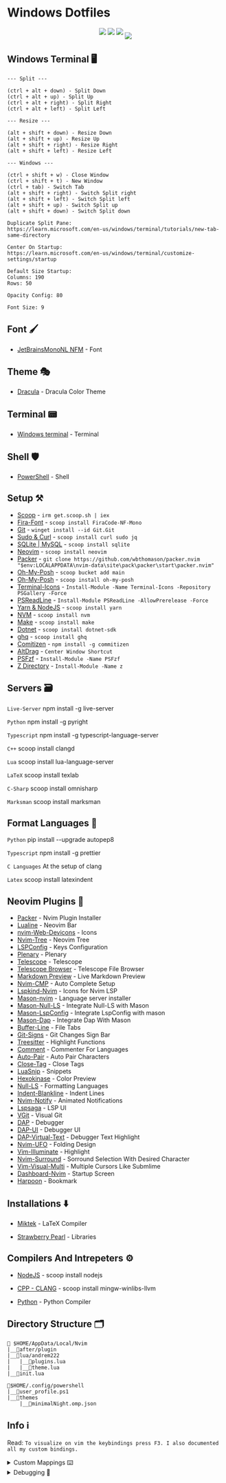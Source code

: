 # Windows Dotfiles

<p align='center'>
<img style='padding-bottom:10px' src="doc/Terminal-Preview_1.png">
<img style='padding-bottom:10px' src="doc/Terminal-Preview_2.png">
<img style='padding-bottom:10px' src="doc/Terminal-Preview_3.png">
<img src="doc/Terminal-Preview_4.png">
</p>

## Windows Terminal 🖥️

```
--- Split ---

(ctrl + alt + down) - Split Down
(ctrl + alt + up) - Split Up
(ctrl + alt + right) - Split Right
(ctrl + alt + left) - Split Left
```

```
--- Resize ---

(alt + shift + down) - Resize Down
(alt + shift + up) - Resize Up
(alt + shift + right) - Resize Right
(alt + shift + left) - Resize Left
```

```
--- Windows ---

(ctrl + shift + w) - Close Window
(ctrl + shift + t) - New Window
(ctrl + tab) - Switch Tab
(alt + shift + right) - Switch Split right
(alt + shift + left) - Switch Split left
(alt + shift + up) - Switch Split up
(alt + shift + down) - Switch Split down
```

```
Duplicate Split Pane:
https://learn.microsoft.com/en-us/windows/terminal/tutorials/new-tab-same-directory

Center On Startup:
https://learn.microsoft.com/en-us/windows/terminal/customize-settings/startup

Default Size Startup:
Columns: 190
Rows: 50

Opacity Config: 80

Font Size: 9
```

## Font 🖌️

- [JetBrainsMonoNL NFM](https://www.nerdfonts.com/font-downloads) - Font

## Theme 🎭

- [Dracula](https://draculatheme.com/windows-terminal) - Dracula Color Theme

## Terminal 📟

- [Windows terminal](https://apps.microsoft.com/store/detail/windows-terminal/9N0DX20HK701) - Terminal

## Shell 🛡️

- [PowerShell](https://learn.microsoft.com/en-us/powershell/) - Shell

## Setup ⚒️

- [Scoop](https://scoop.sh/) - `irm get.scoop.sh | iex`
- [Fira-Font](https://scoop.sh/#/apps?q=firacode&s=0&d=1&o=true) - `scoop install FiraCode-NF-Mono`
- [Git](https://git-scm.com/download/win) - `winget install --id Git.Git`
- [Sudo & Curl](https://scoop.sh/#/) - `scoop install curl sudo jq`
- [SQLite | MySQL](https://scoop.sh/#/apps?q=SQLITE&s=0&d=1&o=true) - `scoop install sqlite`
- [Neovim](https://scoop.sh/#/apps?q=neovim&s=0&d=1&o=true) - `scoop install neovim`
- [Packer](https://github.com/wbthomason/packer.nvim) - `git clone https://github.com/wbthomason/packer.nvim "$env:LOCALAPPDATA\nvim-data\site\pack\packer\start\packer.nvim"`
- [Oh-My-Posh](https://scoop.sh/#/apps?q=oh+my+posh&s=0&d=1&o=true) - `scoop bucket add main`
- [Oh-My-Posh](https://scoop.sh/#/apps?q=oh+my+posh&s=0&d=1&o=true) - `scoop install oh-my-posh`
- [Terminal-Icons](https://github.com/devblackops/Terminal-Icons) - `Install-Module -Name Terminal-Icons -Repository PSGallery -Force`
- [PSReadLine](https://github.com/PowerShell/PSReadLine) - `Install-Module PSReadLine -AllowPrerelease -Force`
- [Yarn & NodeJS](https://scoop.sh/#/) - `scoop install yarn`
- [NVM](https://scoop.sh/#/apps?q=nvm&s=0&d=1&o=true) - `scoop install nvm`
- [Make](https://scoop.sh/#/apps?q=make&s=0&d=1&o=true) - `scoop install make`
- [Dotnet](https://scoop.sh/#/apps?s=0&d=1&o=true&q=dotnet) - `scoop install dotnet-sdk`
- [ghq](https://scoop.sh/#/apps?s=0&d=1&o=true&q=ghq) - `scoop install ghq`
- [Comitizen](https://github.com/streamich/git-cz) - `npm install -g commitizen`
- [AltDrag](https://stefansundin.github.io/altdrag/) - `Center Window Shortcut`
- [PSFzf](https://github.com/kelleyma49/PSFzf) - `Install-Module -Name PSFzf`
- [Z Directory](https://www.powershellgallery.com/packages/z/1.1.13) - `Install-Module -Name z`

## Servers 🗃️

`Live-Server` npm install -g live-server

`Python` npm install -g pyright

`Typescript` npm install -g typescript-language-server

`C++` scoop install clangd

`Lua` scoop install lua-language-server

`LaTeX` scoop install texlab 

`C-Sharp` scoop install omnisharp

`Marksman` scoop install marksman

## Format Languages 📄

`Python` pip install --upgrade autopep8

`Typescript` npm install -g prettier

`C Languages` At the setup of clang

`Latex` scoop install latexindent

## Neovim Plugins 📲

- [Packer](https://github.com/wbthomason/packer.nvim) - Nvim Plugin Installer
- [Lualine](https://github.com/nvim-lualine/lualine.nvim) - Neovim Bar
- [nvim-Web-Devicons](https://github.com/kyazdani42/nvim-web-devicons) - Icons
- [Nvim-Tree](https://github.com/kyazdani42/nvim-tree.lua) - Neovim Tree
- [LSPConfig](https://github.com/neovim/nvim-lspconfig) - Keys Configuration
- [Plenary](https://github.com/nvim-lua/plenary.nvim) - Plenary
- [Telescope](https://github.com/nvim-telescope/telescope.nvim) - Telescope
- [Telescope Browser](https://github.com/nvim-telescope/telescope-file-browser.nvim) - Telescope File Browser
- [Markdown Preview](https://github.com/iamcco/markdown-preview.nvim) - Live Markdown Preview
- [Nvim-CMP](https://github.com/hrsh7th/nvim-cmp) - Auto Complete Setup
- [Lspkind-Nvim](https://github.com/onsails/lspkind.nvim) - Icons for Nvim LSP
- [Mason-nvim](https://github.com/williamboman/mason.nvim) - Language server installer
- [Mason-Null-LS](https://github.com/jay-babu/mason-null-ls.nvim) - Integrate Null-LS with Mason
- [Mason-LspConfig](https://github.com/williamboman/mason-lspconfig.nvim) - Integrate LspConfig with mason 
- [Mason-Dap](https://github.com/jay-babu/mason-nvim-dap.nvim) - Integrate Dap With Mason
- [Buffer-Line](https://github.com/akinsho/bufferline.nvim) - File Tabs
- [Git-Signs](https://github.com/lewis6991/gitsigns.nvim) - Git Changes Sign Bar
- [Treesitter](https://github.com/nvim-treesitter/nvim-treesitter) - Highlight Functions
- [Comment](https://github.com/numToStr/Comment.nvim) - Commenter For Languages
- [Auto-Pair](https://github.com/jiangmiao/auto-pairs) - Auto Pair Characters
- [Close-Tag](https://github.com/windwp/nvim-ts-autotag) - Close Tags
- [LuaSnip](https://github.com/L3MON4D3/LuaSnip) - Snippets
- [Hexokinase](https://github.com/RRethy/vim-hexokinase) - Color Preview
- [Null-LS](https://github.com/jose-elias-alvarez/null-ls.nvim) - Formatting Languages
- [Indent-Blankline](https://github.com/lukas-reineke/indent-blankline.nvim) - Indent Lines
- [Nvim-Notify](https://github.com/rcarriga/nvim-notify) - Animated Notifications
- [Lspsaga](https://github.com/glepnir/lspsaga.nvim) - LSP UI
- [VGit](https://github.com/tanvirtin/vgit.nvim) - Visual Git
- [DAP](https://github.com/mfussenegger/nvim-dap) - Debugger
- [DAP-UI](https://github.com/rcarriga/nvim-dap-ui) - Debugger UI
- [DAP-Virtual-Text](https://github.com/theHamsta/nvim-dap-virtual-text) - Debugger Text Highlight
- [Nvim-UFO](https://github.com/kevinhwang91/nvim-ufo) - Folding Design
- [Vim-Illuminate](https://github.com/RRethy/vim-illuminate) - Highlight
- [Nvim-Surround](https://github.com/kylechui/nvim-surround) - Sorround Selection With Desired Character
- [Vim-Visual-Multi](https://github.com/mg979/vim-visual-multi) - Multiple Cursors Like Submlime
- [Dashboard-Nvim](https://github.com/glepnir/dashboard-nvim) - Startup Screen
- [Harpoon](https://github.com/ThePrimeagen/harpoon) - Bookmark

## Installations ⬇️

- [Miktek](https://miktex.org/) - LaTeX Compiler

- [Strawberry Pearl](https://strawberryperl.com/) - Libraries

## Compilers And Intrepeters ⚙️

- [NodeJS](https://scoop.sh/#/apps?s=0&d=1&o=true&q=nodejs) - scoop install nodejs

- [CPP - CLANG](https://scoop.sh/#/apps?q=llvm&s=0&d=1&o=true) - scoop install mingw-winlibs-llvm

- [Python](https://www.python.org/downloads/) - Python Compiler

## Directory Structure 🗂️

```
📂 $HOME/AppData/Local/Nvim
|__📂after/plugin
|__📂lua/andrem222
|   |__📄plugins.lua
|   |__📄theme.lua
|__📄init.lua

📂$HOME/.config/powershell
|__📄user_profile.ps1
|__📂themes
    |__📄minimalNight.omp.json
```

## Info ℹ️

Read: `To visualize on vim the keybindings press F3. I also documented all my custom bindings.`

<details>

<summary>Custom Mappings ⌨️</summary>

`\ + f` - Telescope Find Files

`\ + r` - Telescope Live Grep

`\ + \ + \` - Telescope Buffers

`\ + t` - Telescope

`\ + r` - Telescope Resume Search

`\ + w` - Telescope Diagnostics

`F2` - Telescope Help Tags

`F3` - Telescope Keymaps

`F5` - Lsp Status

`F6` - Null-LS Status

`\ + P` - Markdown Preview Toggle

`Ctrl - s` - Save

`Ctrl - Alt - s` Save All

`Alt - w` - Save And Quit All

`Alt - q` - Force Quit

`Ctrl - Alt - q` - Force Quit All

`Alt - Up` - Move Line | Block up

`Alt - Down` - Move Line | Block Down

`Alt - Left` - Move Line | Block Left

`Alt - Right` - Move Line | Block Right

`Shift - f` - Format

`CTRL - c` - Color Picker

`f` - Lspsaga Hover Doc

`g + d` - lspsaga Finder

`g + p` - Lspsaga Code Actions

`Ctrl - j` - Lspsaga Jump Diagnostic Forward

`Ctrl - Shift- j` - Lspsaga Jump Diagnostic Reverse

`g - l` - Lspsaga Line Diagnostic

`g + r` - Lspsaga Rename

`Ctrl - Alt - k` - Increase Pane Vertical

`Ctrl - Alt - i` - Decrease Pane Vertical

`Ctrl - Alt - l` - Increase Pane Horizontal

`Ctrl - Alt - j` - Decrease Pane Horizontal

`Alt - Shift - i` - Pane Move Up

`Alt - Shift - k` - Pane Move Down

`Alt - Shift - j` - Pane Move Left

`Alt - Shift - l` - Pane Move Right

`F9` - Debugger Continue

`F10` - Debugger Step Over

`F11` - Debugger Step Into

`F12` - Debugger Step Out

`b` - Debugger Breakpoint

`B` - Debugger Breakpoint With Conditions

`lp` - Debugger Breakpoint With Log Message

`dr` - Debugger Toggle

`CTRL - g` - Git Buffer Hunk Preview Current

`Alt - g` - Git Buffer Gutter Blame Preview Current

`\g` - Git Project Diff Preview

`Shift - g` - Git Toggle Diff Preference

`CTRL - Alt - c` - Copy

`CTRL - Alt - v` - Paste

`=` - Open Fold

`-` - Close Fold

`+` - Open All Folds

`_` - Close All Folds

`CTRL - /` - Comment Line In Line

`CTRL - Alt - /` - Comment BLock

`CTRL - Shift - a` - Select All

`CTRL - p` - Add Cursor At Current Position

`CTRL - h` - Open Harpoon UI

`K` - Save Harpoon Mark
</details>

<details>
<summary>Debugging 🐞</summary>

Problem: `Icons are not showing completly`

Fix:
```
Some fonts do not work well with some color themes and can cause that issue or the terminal. 
You have to try until you find the right font, switch the theme, terminal or make tweaks by yourself. Generaly fonts ending with mono work.
```
problem: `Transparency Not Available`

Fix: 
```
Check you enabled transparency in the temrinal. If you still encounter
problems then you probably have to enable it from your nvim configuration.
Dracula theme transparency is not sufficient so some tweaks are requried.
For example:
                colors = { bg = "NONE" },
                transparent_bg = true,
                show_end_of_buffer = true,
                overrides = {
                    EndOfBuffer = { fg = "#282A36" }
                },

This will disable the background from dracula so transparency can be seen.
```

Problem: `C-Sharp not running`

Fix: `You are required to create a project for it to work`

Problem: `Customize format`

Fix:
```
Look for the documentation to make the changes on the CLI.

For clang-format: https://clang.llvm.org/docs/ClangFormat.html
For prettier: https://prettier.io/docs/en/options.html#vue-files-script-and-style-tags-indentation
```

Problem: `Can't change current project diff selection`

Fix:
```
VGit uses j and k not the arrows to go up and down for the selection.
```

Problem: `Commitizen opening editor instead of commit options`

Fix:
```
Friendly setup for commitizen globally:
npm install -g commitizen cz-conventional-changelog && echo '{ "path": "cz-conventional-changelog" }' > ~/.czrc
```

</details>
